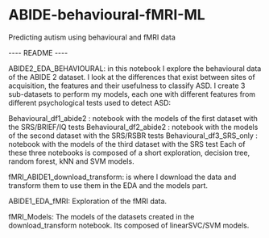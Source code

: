 # ABIDE-behavioural-fMRI-ML
Predicting autism using behavioural and fMRI data

---- README ----

ABIDE2_EDA_BEHAVIOURAL: in this notebook I explore the behavioural data of the ABIDE 2 dataset. I look at the differences that exist between sites of acquisition, the features and their usefulness to classify ASD. I create 3 sub-datasets to perform my models, each one with different features from different psychological tests used to detect ASD:

Behavioural_df1_abide2 : notebook with the models of the first dataset with the SRS/BRIEF/IQ tests
Behavioural_df2_abide2 : notebook with the models of the second dataset with the SRS/RSBR tests
Behavioural_df3_SRS_only : notebook with the models of the third dataset with the SRS test
Each of these three notebooks is composed of a short exploration, decision tree, random forest, kNN and SVM models.

fMRI_ABIDE1_download_transform: is where I download the data and transform them to use them in the EDA and the models part. 

ABIDE1_EDA_fMRI: Exploration of the fMRI data.

fMRI_Models: The models of the datasets created in the download_transform notebook. Its composed of linearSVC/SVM models.
